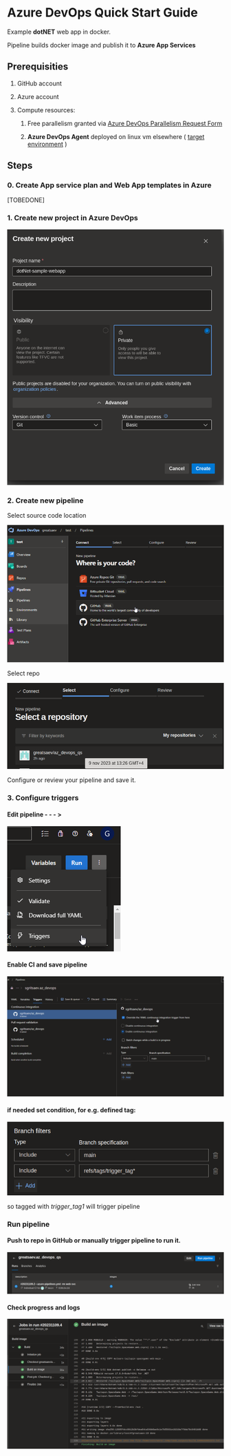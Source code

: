 # Azure DevOps Quick Start Guide

Example **dotNET** web app in docker.

Pipeline builds docker image and publish it to **Azure App Services**

## Prerequisities

1. GitHub account

2. Azure account

3. Compute resources:

   1. Free parallelism granted via [Azure DevOps Parallelism Request Form](https://forms.office.com/pages/responsepage.aspx?id=v4j5cvGGr0GRqy180BHbR63mUWPlq7NEsFZhkyH8jChUMlM3QzdDMFZOMkVBWU5BWFM3SDI2QlRBSC4u)

   2. **Azure DevOps Agent** deployed on linux vm elsewhere ( [target environment](https://learn.microsoft.com/en-us/azure/devops/pipelines/process/environments?view=azure-devops#target-an-environment-from-a-deployment-job) )

## Steps

### 0. Create App service plan and Web App templates in Azure

[TOBEDONE]

### 1. Create new project in Azure DevOps

![](./img/001_newproject.png)

### 2. Create new pipeline

Select source code location

![](./img/002_newpipe.png)

Select repo

![](./img/003_git_repo.png)

Configure or review your pipeline and save it.

### 3. Configure triggers

#### Edit pipeline - - - >

![](./img/004_triggers.png)

#### Enable CI and save pipeline

![](./img/005_ci.png)

#### if needed set condition, for e.g. defined tag:

![](./img/005_filters.png)

so tagged with _trigger_tag1_ will trigger pipeline

### Run pipeline

#### Push to repo in GitHub or manually trigger pipeline to run it.

![](./img/006_run_pipeline.png)

#### Check progress and logs

![](./img/007_logs.png)
